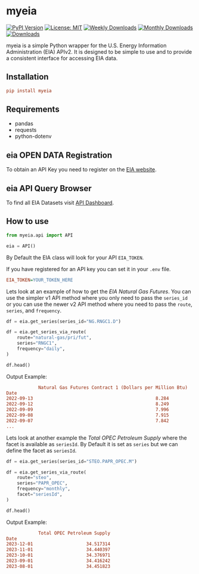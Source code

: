 # myeia

[![PyPI Version](https://badge.fury.io/py/myeia.svg)](https://badge.fury.io/py/myeia)
[![License: MIT](https://img.shields.io/badge/License-MIT-red.svg)](https://github.com/philsv/myeia/blob/main/LICENSE)
[![Weekly Downloads](https://static.pepy.tech/personalized-badge/myeia?period=week&units=international_system&left_color=grey&right_color=blue&left_text=downloads/week)](https://pepy.tech/project/myeia)
[![Monthly Downloads](https://static.pepy.tech/personalized-badge/myeia?period=month&units=international_system&left_color=grey&right_color=blue&left_text=downloads/month)](https://pepy.tech/project/myeia)
[![Downloads](https://static.pepy.tech/personalized-badge/myeia?period=total&units=international_system&left_color=grey&right_color=blue&left_text=downloads)](https://pepy.tech/project/myeia)

myeia is a simple Python wrapper for the U.S. Energy Information Administration (EIA) APIv2. It is designed to be simple to use and to provide a consistent interface for accessing EIA data.

## Installation

```ini
pip install myeia
```

## Requirements

* pandas
* requests
* python-dotenv

## eia OPEN DATA Registration

To obtain an API Key you need to register on the [EIA website](https://www.eia.gov/opendata/register.php).

## eia API Query Browser

To find all EIA Datasets visit [API Dashboard](https://www.eia.gov/opendata/browser/).

## How to use

```python
from myeia.api import API

eia = API()
```

By Default the EIA class will look for your API `EIA_TOKEN`.

If you have registered for an API key you can set it in your `.env` file.

```ini
EIA_TOKEN=YOUR_TOKEN_HERE
```

Lets look at an example of how to get the *EIA Natural Gas Futures*.
You can use the simpler v1 API method where you only need to pass the `series_id` or you can use the newer v2 API method where you need to pass the `route`, `series`, and `frequency`.

```python
df = eia.get_series(series_id="NG.RNGC1.D")

df = eia.get_series_via_route(
    route="natural-gas/pri/fut",
    series="RNGC1",
    frequency="daily",
)

df.head()
```

Output Example:

```ini
            Natural Gas Futures Contract 1 (Dollars per Million Btu)
Date
2022-09-13                                              8.284
2022-09-12                                              8.249
2022-09-09                                              7.996
2022-09-08                                              7.915
2022-09-07                                              7.842
...
```

Lets look at another example the *Total OPEC Petroleum Supply* where the facet is available as `seriesId`. By Default it is set as `series` but we can define the facet as `seriesId`.

```python
df = eia.get_series(series_id="STEO.PAPR_OPEC.M")

df = eia.get_series_via_route(
    route="steo",
    series="PAPR_OPEC",
    frequency="monthly",
    facet="seriesId",
)

df.head()
```

 Output Example:

```ini
            Total OPEC Petroleum Supply
Date
2023-12-01                    34.517314
2023-11-01                    34.440397
2023-10-01                    34.376971
2023-09-01                    34.416242
2023-08-01                    34.451823
```
